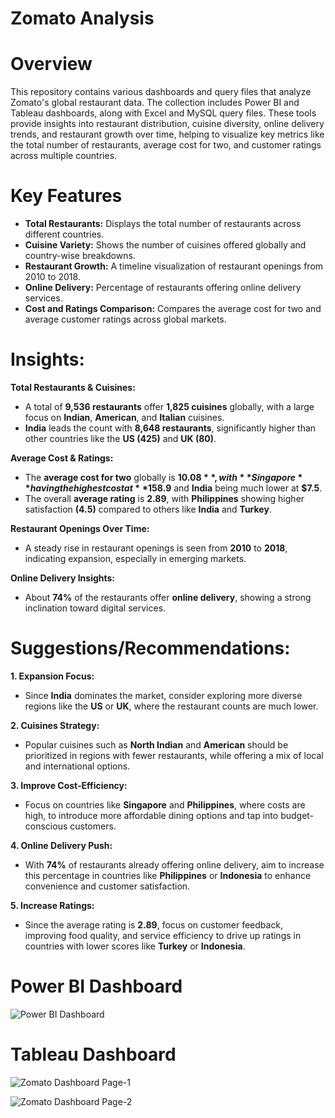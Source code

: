 # Zomato Analysis

# Overview
This repository contains various dashboards and query files that analyze Zomato's global restaurant data. The collection includes Power BI and Tableau dashboards, along with Excel and MySQL query files. These tools provide insights into restaurant distribution, cuisine diversity, online delivery trends, and restaurant growth over time, helping to visualize key metrics like the total number of restaurants, average cost for two, and customer ratings across multiple countries.

# Key Features
- **Total Restaurants:** Displays the total number of restaurants across different countries.
- **Cuisine Variety:** Shows the number of cuisines offered globally and country-wise breakdowns.
- **Restaurant Growth:** A timeline visualization of restaurant openings from 2010 to 2018.
- **Online Delivery:** Percentage of restaurants offering online delivery services.
- **Cost and Ratings Comparison:** Compares the average cost for two and average customer ratings across global markets.

# Insights:

**Total Restaurants & Cuisines:**
- A total of **9,536 restaurants** offer **1,825 cuisines** globally, with a large focus on **Indian**, **American**, and **Italian** cuisines.
- **India** leads the count with **8,648 restaurants**, significantly higher than other countries like the **US (425)** and **UK (80)**.

**Average Cost & Ratings:**
- The **average cost for two** globally is **$10.08**, with **Singapore** having the highest cost at **$158.9** and **India** being much lower at **$7.5**.
- The overall **average rating** is **2.89**, with **Philippines** showing higher satisfaction **(4.5)** compared to others like **India** and **Turkey**.

**Restaurant Openings Over Time:**
- A steady rise in restaurant openings is seen from **2010** to **2018**, indicating expansion, especially in emerging markets.

**Online Delivery Insights:**
- About **74%** of the restaurants offer **online delivery**, showing a strong inclination toward digital services.

# Suggestions/Recommendations:
**1. Expansion Focus:**
-	Since **India** dominates the market, consider exploring more diverse regions like the **US** or **UK**, where the restaurant counts are much lower.

**2.	Cuisines Strategy:**
-	Popular cuisines such as **North Indian** and **American** should be prioritized in regions with fewer restaurants, while offering a mix of local and international options.

**3.	Improve Cost-Efficiency:**
-	Focus on countries like **Singapore** and **Philippines**, where costs are high, to introduce more affordable dining options and tap into budget-conscious customers.

**4.	Online Delivery Push:**
-	With **74%** of restaurants already offering online delivery, aim to increase this percentage in countries like **Philippines** or **Indonesia** to enhance convenience and customer satisfaction.

**5.	Increase Ratings:**
-	Since the average rating is **2.89**, focus on customer feedback, improving food quality, and service efficiency to drive up ratings in countries with lower scores like **Turkey** or **Indonesia**.

# Power BI Dashboard
![Power BI Dashboard](https://github.com/user-attachments/assets/017f134f-c282-49ec-bfa7-ed9d0424378c)

# Tableau Dashboard
![Zomato Dashboard Page-1](https://github.com/user-attachments/assets/3ab8e3dd-36f4-4fe2-a19d-9c1271ba3588)

![Zomato Dashboard Page-2](https://github.com/user-attachments/assets/ddaad05b-72df-43b6-9528-d3a4cad63662)

